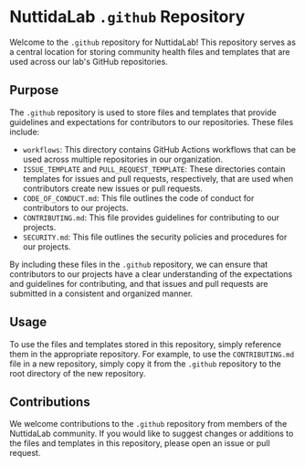 # NuttidaLab `.github` Repository

Welcome to the `.github` repository for NuttidaLab! This repository serves as a central location for storing community health files and templates that are used across our lab's GitHub repositories.

## Purpose

The `.github` repository is used to store files and templates that provide guidelines and expectations for contributors to our repositories. These files include:

- `workflows`: This directory contains GitHub Actions workflows that can be used across multiple repositories in our organization.
- `ISSUE_TEMPLATE` and `PULL_REQUEST_TEMPLATE`: These directories contain templates for issues and pull requests, respectively, that are used when contributors create new issues or pull requests.
- `CODE_OF_CONDUCT.md`: This file outlines the code of conduct for contributors to our projects.
- `CONTRIBUTING.md`: This file provides guidelines for contributing to our projects.
- `SECURITY.md`: This file outlines the security policies and procedures for our projects.

By including these files in the `.github` repository, we can ensure that contributors to our projects have a clear understanding of the expectations and guidelines for contributing, and that issues and pull requests are submitted in a consistent and organized manner.

## Usage

To use the files and templates stored in this repository, simply reference them in the appropriate repository. For example, to use the `CONTRIBUTING.md` file in a new repository, simply copy it from the `.github` repository to the root directory of the new repository.

## Contributions

We welcome contributions to the `.github` repository from members of the NuttidaLab community. If you would like to suggest changes or additions to the files and templates in this repository, please open an issue or pull request.
